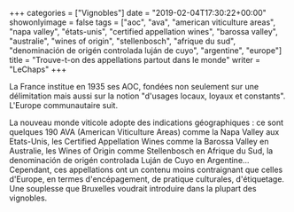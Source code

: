 +++
categories = ["Vignobles"]
date = "2019-02-04T17:30:22+00:00"
showonlyimage = false
tags = ["aoc", "ava", "american viticulture areas", "napa valley", "états-unis", "certified appellation wines", "barossa valley", "australie", "wines of origin", "stellenbosch", "afrique du sud", "denominación de origén controlada luján de cuyo", "argentine", "europe"]
title = "Trouve-t-on des appellations partout dans le monde"
writer = "LeChaps"
+++

La France institue en 1935 ses AOC, fondées non seulement sur une délimitation mais aussi sur la notion "d'usages locaux, loyaux et constants". L'Europe communautaire suit. 
 
La nouveau monde viticole adopte des indications géographiques : ce sont quelques 190 AVA (American Viticulture Areas) comme la Napa Valley aux Etats-Unis, les Certified Appellation Wines comme la Barossa Valley en Australie, les Wines of Origin comme Stellenbosch en Afrique du Sud, la denominación de origén controlada Luján de Cuyo en Argentine... Cependant, ces appellations ont un contenu moins contraignant que celles d'Europe, en termes d'encépagement, de pratique culturales, d'étiquetage. Une souplesse que Bruxelles voudrait introduire dans la plupart des vignobles.